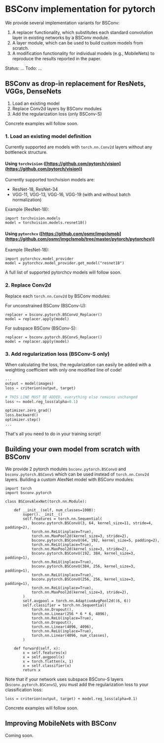 # BSConv implementation for pytorch

We provide several implementation variants for BSConv: 
1. A replacer functionality, which substitutes each standard convolution layer in existing networks by a BSConv module. 
2. A layer module, which can be used to build custom models from scratch.
3. A modification functionality for individual models (e.g., MobileNets) to reproduce the results reported in the paper.

Status: ...
Todo: ...

## BSConv as drop-in replacement for ResNets, VGGs, DenseNets

1. Load an existing model
2. Replace Conv2d layers by BSConv modules
3. Add the regularization loss (only BSConv-S)

Concrete examples will follow soon.


### 1. Load an existing model definition

Currently supported are models with `torch.nn.Conv2d` layers without any bottleneck structure.

#### Using `torchvision` ([https://github.com/pytorch/vision](https://github.com/pytorch/vision))

Currently supported torchvision models are:
* ResNet-18, ResNet-34
* VGG-11, VGG-13, VGG-16, VGG-19 (with and without batch normalization)

Example (ResNet-18):

    import torchvision.models
    model = torchvision.models.resnet18()


#### Using `pytorchcv` ([https://github.com/osmr/imgclsmob](https://github.com/osmr/imgclsmob/tree/master/pytorch/pytorchcv))


Example (ResNet-18):

    import pytorchcv.model_provider
	model = pytorchcv.model_provider.get_model("resnet18")

A full list of supported pytorchcv models will follow soon.
	
### 2. Replace Conv2d
	
Replace each `torch.nn.Conv2d` by BSConv modules:

For unconstrained BSConv (BSConv-U):

	replacer = bsconv.pytorch.BSConvU_Replacer()
	model = replacer.apply(model)

For subspace BSConv (BSConv-S):
	
	replacer = bsconv.pytorch.BSConvS_Replacer()
	model = replacer.apply(model)

	
### 3. Add regularization loss (BSConv-S only)
	
When calculating the loss, the regularization can easily be added with a weighting coefficient with only one modified line of code!
	
```python
...
output = model(images)
loss = criterion(output, target)

# THIS LINE MUST BE ADDED, everything else remains unchanged
loss += model.reg_loss(alpha=0.1)

optimizer.zero_grad()
loss.backward()
optimizer.step()
...
```
	
That's all you need to do in your training script!


## Building your own model from scratch with BSConv

We provide 2 pytorch modules `bsconv.pytorch.BSConvU` and `bsconv.pytorch.BSConvS` which can be used instead of `torch.nn.Conv2d` layers.
Building a custom AlexNet model with BSConv modules:

	import torch
	import bsconv.pytorch
	
	class BSConvAlexNet(torch.nn.Module):

		def __init__(self, num_classes=1000):
			super().__init__()
			self.features = torch.nn.Sequential(
				bsconv.pytorch.BSConvU(3, 64, kernel_size=11, stride=4, padding=2),
				torch.nn.ReLU(inplace=True),
				torch.nn.MaxPool2d(kernel_size=3, stride=2),
				bsconv.pytorch.BSConvU(64, 192, kernel_size=5, padding=2),
				torch.nn.ReLU(inplace=True),
				torch.nn.MaxPool2d(kernel_size=3, stride=2),
				bsconv.pytorch.BSConvU(192, 384, kernel_size=3, padding=1),
				torch.nn.ReLU(inplace=True),
				bsconv.pytorch.BSConvU(384, 256, kernel_size=3, padding=1),
				torch.nn.ReLU(inplace=True),
				bsconv.pytorch.BSConvU(256, 256, kernel_size=3, padding=1),
				torch.nn.ReLU(inplace=True),
				torch.nn.MaxPool2d(kernel_size=3, stride=2),
			)
			self.avgpool = torch.nn.AdaptiveAvgPool2d((6, 6))
			self.classifier = torch.nn.Sequential(
				torch.nn.Dropout(),
				torch.nn.Linear(256 * 6 * 6, 4096),
				torch.nn.ReLU(inplace=True),
				torch.nn.Dropout(),
				torch.nn.Linear(4096, 4096),
				torch.nn.ReLU(inplace=True),
				torch.nn.Linear(4096, num_classes),
			)

		def forward(self, x):
			x = self.features(x)
			x = self.avgpool(x)
			x = torch.flatten(x, 1)
			x = self.classifier(x)
			return x

			
Note that if your network uses subspace BSConv-S layers (`bsconv.pytorch.BSConvS`), you must add the regularization loss to your classification loss:
	
	loss = criterion(output, target) + model.reg_loss(alpha=0.1)
	
Concrete examples will follow soon.
	
## Improving MobileNets with BSConv

Coming soon.